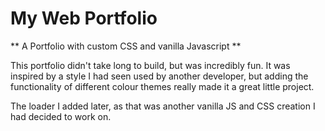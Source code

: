 # My Web Portfolio
** A Portfolio with custom CSS and vanilla Javascript **

This portfolio didn't take long to build, but was incredibly fun. It was inspired by a style I had seen used by another developer, but adding the functionality of different colour themes really made it a great little project.

The loader I added later, as that was another vanilla JS and CSS creation I had decided to work on.
